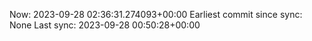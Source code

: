 Now: 2023-09-28 02:36:31.274093+00:00 Earliest commit since sync: None Last sync: 2023-09-28 00:50:28+00:00
